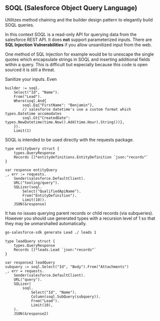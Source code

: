 ## SOQL (Salesforce Object Query Language)

Utilitzes method chaining and the builder design pattern to elegantly build SOQL queries.

In this context SOQL is a read-only API for querying data from the salesforce REST API. It does **not** support
parameterized inputs. There are **SQL Injection Vulnerabilities** if you allow unsanitized input from the web. 

One method of SQL Injection for example would be to unescape the single quotes which encapsulate strings in 
SOQL and inserting additional fields within a query. This is difficult but especially because this code is 
open sourced it is still a threat.

Sanitize your inputs. Even 

```golang
builder := soql.
    Select("Id", "Name").
    From("Lead").
    Where(soql.And{
        soql.Eq{"FirstName": "Benjamin"},
        // salesforce datetime's use a custom format which types.Datetime accomodates 
        soql.Gt{"CreatedDate": types.NewDatetime(time.Now().Add(time.Hour).String())},
    }).
    Limit(1)
```

SOQL is intended to be used directly with the requests package.

```golang
type entityQuery struct {
    types.QueryResponse
    Records []*entitydefinitions.EntityDefinition `json:"records"`
}

var response entityQuery 
_, err := requests. 
    Sender(salesforce.DefaultClient). 
    URL("tooling/query"). 
    SQLizer(soql.
        Select("QualifiedApiName"). 
        From("EntityDefinition").
        Limit(10)).
    JSON(&response)
```

It has no issues querying parent records or child records (via subqueries). However you should
use generated types with a recursion level of 1 so that they may be unmarshalled automatically.

```bash
go-salesforce-sdk generate Lead ./ leads 1
```

```golang
type leadQuery struct {
    types.QueryResponse
    Records []*leads.Lead `json:"records"`
}

var response2 leadQuery
subquery := soql.Select("Id", "Body").From("Attachments")
_, err = requests.
    Sender(salesforce.DefaultClient).
    URL("query").
    SQLizer(
        soql.
            Select("Id", "Name").
            Column(soql.SubQuery(subquery)).
            From("Lead").
            Limit(10),
    ).
    JSON(&response2)
```